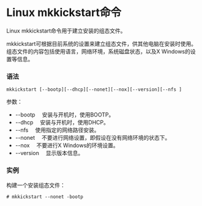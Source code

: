 # Linux mkkickstart命令

Linux mkkickstart命令用于建立安装的组态文件。

mkkickstart可根据目前系统的设置来建立组态文件，供其他电脑在安装时使用。组态文件的内容包括使用语言，网络环境，系统磁盘状态，以及X Windows的设置等信息。

### 语法

    mkkickstart [--bootp][--dhcp][--nonet][--nox][--version][--nfs ]

参数：

- --bootp 　安装与开机时，使用BOOTP。
- --dhcp 　安装与开机时，使用DHCP。
- --nfs 　使用指定的网络路径安装。
- --nonet 　不要进行网络设置，即假设在没有网络环境的状态下。
- --nox 　不要进行X Windows的环境设置。
- --version 　显示版本信息。

### 实例

 构建一个安装组态文件：

    # mkkickstart --nonet -bootp